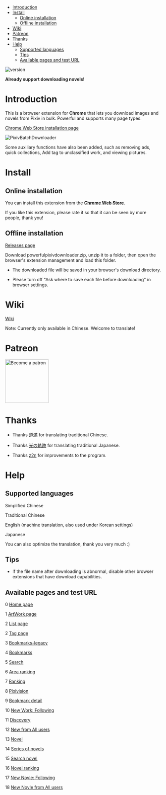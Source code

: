 <!-- TOC -->

- [Introduction](#introduction)
- [Install](#install)
  - [Online installation](#online-installation)
  - [Offline installation](#offline-installation)
- [Wiki](#wiki)
- [Patreon](#patreon)
- [Thanks](#thanks)
- [Help](#help)
  - [Supported languages](#supported-languages)
  - [Tips](#tips)
  - [Available pages and test URL](#available-pages-and-test-url)

<!-- /TOC -->

![version](https://img.shields.io/github/v/release/xuejianxianzun/PixivBatchDownloader)

**Already support downloading novels!**

# Introduction

This is a browser extension for **Chrome** that lets you download images and novels from Pixiv in bulk. Powerful and supports many page types.

[Chrome Web Store installation page](https://chrome.google.com/webstore/detail/powerful-pixiv-downloader/dkndmhgdcmjdmkdonmbgjpijejdcilfh)

![PixivBatchDownloader](https://raw.githubusercontent.com/wiki/xuejianxianzun/PixivBatchDownloader/images/ui2.png)

Some auxiliary functions have also been added, such as removing ads, quick collections, Add tag to unclassified work, and viewing pictures.

# Install

## Online installation

You can install this extension from the **[Chrome Web Store](https://chrome.google.com/webstore/detail/powerful-pixiv-downloader/dkndmhgdcmjdmkdonmbgjpijejdcilfh)**.

If you like this extension, please rate it so that it can be seen by more people, thank you!

## Offline installation

[Releases page](https://github.com/xuejianxianzun/PixivBatchDownloader/releases/)

Download powerfulpixivdownloader.zip, unzip it to a folder, then open the browser's extension management and load this folder.

- The downloaded file will be saved in your browser's download directory.

- Please turn off "Ask where to save each file before downloading" in browser settings.

# Wiki

[Wiki](https://github.com/xuejianxianzun/PixivBatchDownloader/wiki)

Note: Currently only available in Chinese. Welcome to translate!

# Patreon

<a href='https://www.patreon.com/xuejianxianzun'><img src='https://c5.patreon.com/external/logo/become_a_patron_button.png' alt='Become a patron' width='140px' /></a>

# Thanks

- Thanks [道滿](https://zhtw.me/) for translating traditional Chinese.

- Thanks [光の軌跡](https://github.com/jiaer24) for translating traditional Japanese.

- Thanks [z2n](https://github.com/z2n) for improvements to the program.

# Help

## Supported languages

Simplified Chinese

Traditional Chinese

English (machine translation, also used under Korean settings)

Japanese

You can also optimize the translation, thank you very much :)


## Tips

- If the file name after downloading is abnormal, disable other browser extensions that have download capabilities.

## Available pages and test URL

0 [Home page](https://www.pixiv.net/)

1 [ArtWork page](https://www.pixiv.net/artworks/72503012)

2 [List page](https://www.pixiv.net/users/544479/artworks)

2 [Tag page](https://www.pixiv.net/users/544479/artworks/%E6%9D%B1%E6%96%B9)

3 [Bookmarks-legacy](https://www.pixiv.net/bookmark.php)

4 [Bookmarks](https://www.pixiv.net/users/9460149/bookmarks/artworks)

5 [Search](https://www.pixiv.net/tags/saber/artworks?s_mode=s_tag)

6 [Area ranking](https://www.pixiv.net/ranking_area.php?type=state&no=0)

7 [Ranking](https://www.pixiv.net/ranking.php)

8 [Pixivision](https://www.pixivision.net/zh/a/3190)

9 [Bookmark detail](https://www.pixiv.net/bookmark_add.php?id=63148723)

10 [New Work: Following](https://www.pixiv.net/bookmark_new_illust.php)

11 [Discovery](https://www.pixiv.net/discovery)

12 [New from All users](https://www.pixiv.net/new_illust.php)

13 [Novel](https://www.pixiv.net/novel/show.php?id=12771688)

14 [Series of novels](https://www.pixiv.net/novel/series/1090654)

15 [Search novel](https://www.pixiv.net/tags/%E7%99%BE%E5%90%88/novels)

16 [Novel ranking](https://www.pixiv.net/novel/ranking.php?mode=daily)

17 [New Novle: Following](https://www.pixiv.net/novel/bookmark_new.php)

18 [New Novle from All users](https://www.pixiv.net/novel/new.php)